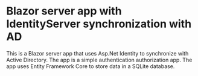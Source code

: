 ﻿# Blazor server app with IdentityServer synchronization with AD

This is a Blazor server app that uses Asp.Net Identity to synchronize with Active Directory. 
The app is a simple authentication  authorization app. 
The app uses Entity Framework Core to store data in a SQLite database.


